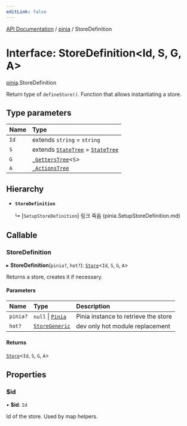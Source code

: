```yaml
---
editLink: false
---
```


[API Documentation](../index.md) / [pinia](../modules/pinia.md) / StoreDefinition

# Interface: StoreDefinition\<Id, S, G, A\>

[pinia](../modules/pinia.md).StoreDefinition

Return type of `defineStore()`. Function that allows instantiating a store.

## Type parameters

| Name | Type |
| :------ | :------ |
| `Id` | extends `string` = `string` |
| `S` | extends [`StateTree`](../modules/pinia.md#StateTree) = [`StateTree`](../modules/pinia.md#StateTree) |
| `G` | [`_GettersTree`](../modules/pinia.md#_GettersTree)\<`S`\> |
| `A` | [`_ActionsTree`](../modules/pinia.md#_ActionsTree) |

## Hierarchy

- **`StoreDefinition`**

  ↳ [`SetupStoreDefinition`] 링크 죽음 (pinia.SetupStoreDefinition.md)

## Callable

### StoreDefinition

▸ **StoreDefinition**(`pinia?`, `hot?`): [`Store`](../modules/pinia.md#Store)\<`Id`, `S`, `G`, `A`\>

Returns a store, creates it if necessary.

#### Parameters

| Name | Type | Description |
| :------ | :------ | :------ |
| `pinia?` | ``null`` \| [`Pinia`](pinia.Pinia.md) | Pinia instance to retrieve the store |
| `hot?` | [`StoreGeneric`](../modules/pinia.md#StoreGeneric) | dev only hot module replacement |

#### Returns

[`Store`](../modules/pinia.md#Store)\<`Id`, `S`, `G`, `A`\>

## Properties

### $id

• **$id**: `Id`

Id of the store. Used by map helpers.

